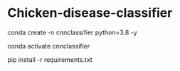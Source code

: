 # Chicken-disease-classifier

conda create -n cnnclassifier python=3.8 -y

conda activate cnnclassifier

pip install -r requirements.txt